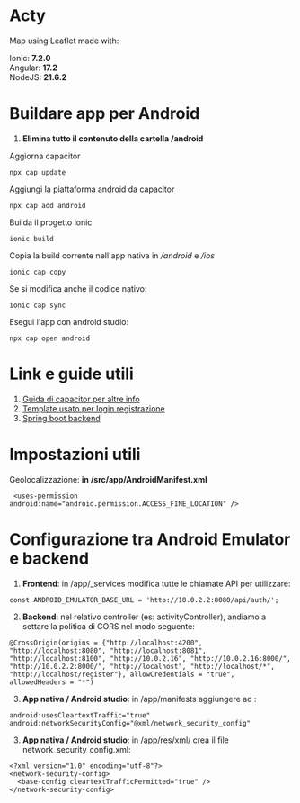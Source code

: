 # Acty
Map using Leaflet made with:

Ionic: **7.2.0** <br>
Angular: **17.2** <br>
NodeJS: **21.6.2** <br>


# Buildare app per Android

1) **Elimina tutto il contenuto della cartella /android**

Aggiorna capacitor

```
npx cap update
```   

Aggiungi la piattaforma android da capacitor
```
npx cap add android
```

Builda il progetto ionic
```
ionic build
```

Copia la build corrente nell'app nativa in */android* e */ios*

```
ionic cap copy
```
Se si modifica anche il codice nativo:

```
ionic cap sync
```

Esegui l'app con android studio:
```
npx cap open android
```

# Link e guide utili

1) [Guida di capacitor per altre info](https://ionicframework.com/docs/angular/your-first-app/deploying-mobile)
2) [Template usato per login registrazione](https://github.com/juned-adenwalla/Ionic-Angular-Login-Template)
3) [Spring boot backend](https://github.com/bezkoder/spring-boot-login-example)

# Impostazioni utili

Geolocalizzazione: 
**in /src/app/AndroidManifest.xml**

```
 <uses-permission android:name="android.permission.ACCESS_FINE_LOCATION" />
```

# Configurazione tra Android Emulator e backend
1) **Frontend**: in /app/_services modifica tutte le chiamate API per utilizzare:

```
const ANDROID_EMULATOR_BASE_URL = 'http://10.0.2.2:8080/api/auth/';
```   
2) **Backend**: nel relativo controller (es: activityController), andiamo a settare la politica di CORS nel modo seguente:

```
@CrossOrigin(origins = {"http://localhost:4200", "http://localhost:8080", "http://localhost:8081", "http://localhost:8100", "http://10.0.2.16", "http://10.0.2.16:8000/", "http://10.0.2.2:8000/", "http://localhost", "http://localhost/*", "http://localhost/register"}, allowCredentials = "true", allowedHeaders = "*")
```

3) **App nativa / Android studio**: in /app/manifests aggiungere ad <application>:

```
android:usesCleartextTraffic="true"
android:networkSecurityConfig="@xml/network_security_config"
```

3) **App nativa / Android studio**: in /app/res/xml/ crea il file network_security_config.xml:

```
<?xml version="1.0" encoding="utf-8"?>
<network-security-config>
  <base-config cleartextTrafficPermitted="true" />
</network-security-config>
```
